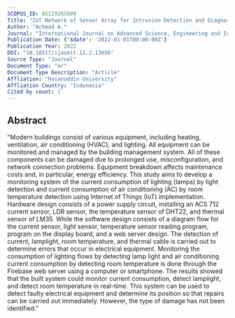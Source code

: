 ```yaml
---
SCOPUS_ID: 85129285809
Title: "IoT Network of Sensor Array for Intrusion Detection and Diagnosis of Electrical Systems"
Author: "Achmad A."
Journal: "International Journal on Advanced Science, Engineering and Information Technology"
Publication Date: {'$date': '2022-01-01T00:00:00Z'}
Publication Year: 2022
DOI: "10.18517/ijaseit.12.2.13656"
Source Type: "Journal"
Document Type: "ar"
Document Type Description: "Article"
Affliation: "Hasanuddin University"
Affliation Country: "Indonesia"
Cited by count: 1
---
```


## Abstract
"Modern buildings consist of various equipment, including heating, ventilation, air conditioning (HVAC), and lighting. All equipment can be monitored and managed by the building management system. All of these components can be damaged due to prolonged use, misconfiguration, and network connection problems. Equipment breakdown affects maintenance costs and, in particular, energy efficiency. This study aims to develop a monitoring system of the current consumption of lighting (lamps) by light detection and current consumption of air conditioning (AC) by room temperature detection using Internet of Things (IoT) implementation. Hardware design consists of a power supply circuit, installing an ACS 712 current sensor, LDR sensor, the temperature sensor of DHT22, and thermal sensor of LM35. While the software design consists of a diagram flow for the current sensor, light sensor, temperature sensor reading program, program on the display board, and a web server design. The detection of current, lamplight, room temperature, and thermal cable is carried out to determine errors that occur in electrical equipment. Monitoring the consumption of lighting flows by detecting lamp light and air conditioning current consumption by detecting room temperature is done through the Firebase web server using a computer or smartphone. The results showed that the built system could monitor current consumption, detect lamplight, and detect room temperature in real-time. This system can be used to detect faulty electrical equipment and determine its position so that repairs can be carried out immediately. However, the type of damage has not been identified."
